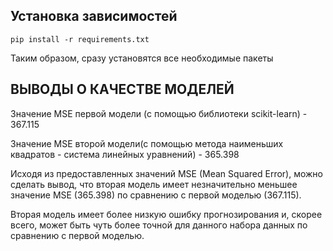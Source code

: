 ## Установка зависимостей
`pip install -r requirements.txt`

Таким образом, сразу установятся все необходимые пакеты

## ВЫВОДЫ О КАЧЕСТВЕ МОДЕЛЕЙ
Значение MSE первой модели (с помощью библиотеки scikit-learn) -  367.115

Значение MSE второй модели(с помощью метода наименьших квадратов - система линейных уравнений) - 365.398 

Исходя из предоставленных значений MSE (Mean Squared Error), можно сделать вывод, 
что вторая модель имеет незначительно меньшее значение MSE (365.398)
по сравнению с первой моделью (367.115).

Вторая модель имеет более низкую ошибку прогнозирования и,
скорее всего, может быть чуть более точной для данного набора данных по сравнению с первой моделью.
